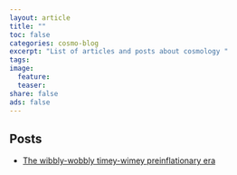 ```yaml
---
layout: article
title: ""
toc: false
categories: cosmo-blog
excerpt: "List of articles and posts about cosmology "
tags: 
image:
  feature:
  teaser: 
share: false
ads: false
---
```



## Posts

- [The wibbly-wobbly timey-wimey preinflationary era](/cosmo/preinflation/)
